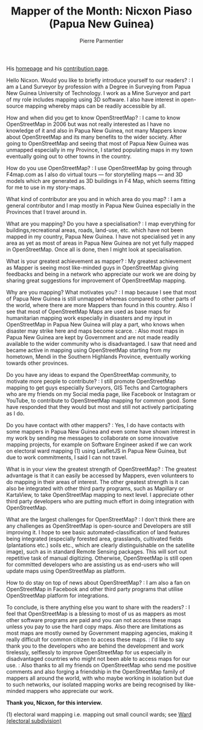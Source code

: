 ﻿---
title: "Mapper of the Month: Nicxon Piaso (Papua New Guinea)"
categories: ["motm"]
author: Pierre Parmentier
---

His [homepage](https://www.openstreetmap.org/user/Nicxon%20Piaso) and his [contribution page](https://hdyc.neis-one.org/?Nicxon%20Piaso).

Hello Nicxon. Would you like to briefly introduce yourself to our readers?
: I am a Land Surveyor by profession with a Degree in Surveying from Papua New Guinea University of Technology. I work as a Mine Surveyor and part of my role includes mapping  using 3D software. I also have interest in open-source mapping whereby maps can be readily accessible by all.

<!--more-->

How and when did you get to know OpenStreetMap?
: I came to know OpenStreetMap in 2006 but was not really interested as I have no knowledge of it and also in Papua New Guinea, not many Mappers know about OpenStreetMap and its many benefits to the wider society. After going to OpenStreetMap and seeing that most of Papua New Guinea was unmapped especially in my Province, I started populating maps in my town eventually going out to other towns in the country.

How do you use OpenStreetMap?
: I use OpenStreetMap by going through F4map.com as I also do virtual tours — for storytelling maps — and 3D models which are generated as 3D buildings in F4 Map, which seems fitting for me to use in my story-maps.

What kind of contributor are you and in which area do you map?
: I am a general contributor and I map mostly in Papua New Guinea especially in the Provinces that I travel around in.

What are you mapping? Do you have a specialisation?
: I map everything for buildings,recreational areas, roads, land-use, etc. which have not been mapped in my country, Papua New Guinea. I have not specialised yet in any area as yet as most of areas in Papua New Guinea are not yet fully mapped in OpenStreetMap. Once all is done, then I might look at specialisation.

What is your greatest achievement as mapper?
: My greatest achievement as Mapper is seeing most like-minded guys in OpenStreetMap giving feedbacks and being in a network who appreciate our work we are doing by sharing great suggestions for improvement of OpenStreetMap mapping.

Why are you mapping? What motivates you?
: I map because I see that most of Papua New Guinea is still unmapped whereas compared to other parts of the world, where there are more Mappers than found in this country. Also I see that most of OpenStreetMap Maps are used as base maps for humanitarian mapping work especially in disasters and my input in OpenStreetMap in Papua New Guinea will play a part, who knows when disaster may strike here and maps become scarce.
: Also most maps in Papua New Guinea are kept by Government and are not made readily available to the wider community who is disadvantaged. I saw that need and became active in mapping using OpenStreetMap starting from my hometown, Mendi in the Southern Highlands Province, eventually working towards other provinces.

Do you have any ideas to expand the OpenStreetMap community, to motivate more people to contribute?
: I still promote OpenStreetMap mapping to get guys especially Surveyors, GIS Techs and Cartographers who are my friends on my Social media page, like Facebook or Instagram or YouTube, to contribute to OpenStreetMap mapping for common good. Some have responded that they would but most and still not actively participating as I do.

Do you have contact with other mappers?
: Yes, I do have contacts with some mappers in Papua New Guinea and even some have shown interest in my work by sending me messages to collaborate on some innovative mapping projects, for example on Software Engineer asked if we can work on electoral ward mapping (1) using LeafletJS in Papua New Guinea, but due to work commitments, I said I can not travel.

What is in your view the greatest strength of OpenStreetMap?
: The greatest advantage is that it can easily be accessed by Mappers, even volunteers to do mapping in their areas of interest. The other greatest strength is it can also be integrated with other third party programs, such as Mapillary or KartaView, to take OpenStreetMap mapping to next level. I appreciate other third party developers who are putting much effort in doing integration with OpenStreetMap.

What are the largest challenges for OpenStreetMap?
: I don't think there are any challenges as OpenStreetMap is open-source and Developers are still improving it. I hope to see basic automated-classification of land features being integrated (especially forested area, grasslands, cultivated fields (plantations etc.) soils etc., which are clearly distinguishable on the satellite image), such as in standard Remote Sensing packages. This will sort out repetitive task of manual digitizing. Otherwise, OpenStreetMap is still open for committed developers who are assisting us as end-users who will update maps using OpenStreetMap as platform.

How to do stay on top of news about OpenStreetMap?
: I am also a fan on OpenStreetMap in Facebook and other third party programs that utilise OpenStreetMap platform for integrations.

To conclude, is there anything else you want to share with the readers?
: I feel that OpenStreetMap is a blessing to most of us as mappers as most other software programs are paid and you can not access these maps unless you pay to use the hard copy maps. Also there are limitations as most maps are mostly owned by Government mapping agencies, making it really difficult for common citizen to access these maps.
: I'd like to say thank you to the developers who are behind the development and work tirelessly, selflessly to improve OpenStreetMap for us especially in disadvantaged countries who might not been able to access maps for our use.
: Also thanks to all my friends on OpenStreetMap who send me positive comments and also forging a friendship in the OpenStreetMap family of mappers all around the world, with who maybe working in isolation but due to such networks, our isolated mapping works are being recognised by like-minded mappers who appreciate our work.

**Thank you, Nicxon, for this interview.**

(1) electoral ward mapping i.e. mapping out small council wards; see [Ward (electoral subdivision)](https://en.wikipedia.org/wiki/Ward_(electoral_subdivision))
